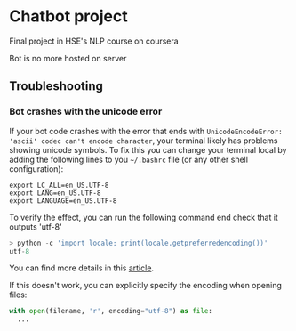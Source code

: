 # Chatbot project

Final project in HSE's NLP course on coursera

Bot is no more hosted on server

## Troubleshooting

### Bot crashes with the unicode error 

If your bot code crashes with the error that ends with `UnicodeEncodeError: 'ascii' codec can't encode character`,
your terminal likely has problems showing unicode symbols. To fix this you can change your terminal local by adding
the following lines to you `~/.bashrc` file (or any other shell configuration):

```
export LC_ALL=en_US.UTF-8
export LANG=en_US.UTF-8
export LANGUAGE=en_US.UTF-8
```

To verify the effect, you can run the following command end check that it outputs 'utf-8'
```python
> python -c 'import locale; print(locale.getpreferredencoding())'
utf-8
```

You can find more details in this [article](https://perlgeek.de/en/article/set-up-a-clean-utf8-environment).

If this doesn't work, you can explicitly specify the encoding when opening files:
```python
with open(filename, 'r', encoding="utf-8") as file:
  ...
```
